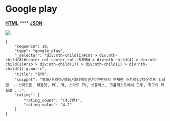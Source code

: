 # Google play

[**HTML**](https://ascentkorea-docs.github.io/mobile/features/google\_play/sample.html) **** [**JSON**](https://ascentkorea-docs.github.io/mobile/features/google\_play/sample.json)

![](https://lh5.googleusercontent.com/HgfqaoGnKvU9dhRNKD2tm\_tEY4Yc4vrOq1i5JoPEyC3iPiPDzD8L7BZOJrtGIWNFFCI2Qwl6Yt6C\_7xYEdm\_HkcW5yexF2uzexQC3NYZ7O3fgGn6w3GRvbBhpxCq9Vmzm39R0L4)

```
{
    "sequence": 10,
    "type": "google_play",
    "_selector": "div:nth-child(1)#cnt > div:nth-child(8)#center_col.center_col.s6JM6d > div:nth-child(4) > div:nth-child(2)#rso > div:nth-child(17) > div:nth-child(1) > div:nth-child(1).g.mnr-c",
    "title": "왓챠",
    "snippet": "영화/드라마/예능/애니메이션/다큐멘터리 무제한 스트리밍/다운로드 감상 앱. - 스마트폰, 태블릿, PC, 맥, 스마트 TV, 셋톱박스, 크롬캐스트에서 모두, 최고의 화질로 ...",
    "rating": {
        "rating_count": "(4.7만)",
        "rating_value": "4.2"
    }    
}
```
